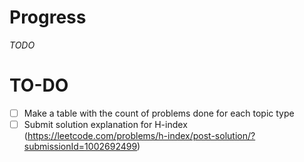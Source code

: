 Progress
====
_TODO_

TO-DO
=====
- [ ] Make a table with the count of problems done for each topic type
- [ ] Submit solution explanation for H-index (https://leetcode.com/problems/h-index/post-solution/?submissionId=1002692499)
